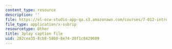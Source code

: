 ```yaml
---
content_type: resource
description: ''
file: https://ol-ocw-studio-app-qa.s3.amazonaws.com/courses/7-012-introduction-to-biology-fall-2004/282cea358cb858608e7420f1c0429609_E2sRItjdLGI.vtt
file_type: application/x-subrip
resourcetype: Other
title: 3play caption file
uid: 282cea35-8cb8-5860-8e74-20f1c0429609
---
```

